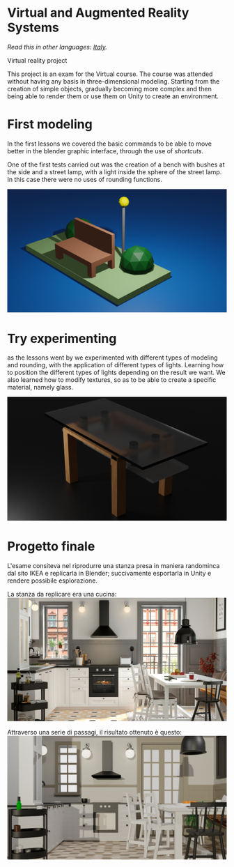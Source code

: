 # Virtual and Augmented Reality Systems
*Read this in other languages: [Italy](README.IT.md).*

Virtual reality project

This project is an exam for the Virtual course. 
The course was attended without having any basis in three-dimensional modeling. 
Starting from the creation of simple objects, gradually becoming more complex and then being able to render them or use them on Unity to create an environment.

# First modeling
In the first lessons we covered the basic commands to be able to move better in the blender graphic interface, through the use of *shortcuts*.

One of the first tests carried out was the creation of a bench with bushes at the side and a street lamp, with a light inside the sphere of the street lamp. In this case there were no uses of rounding functions.

![Header](./photo/prova0.png)

# Try experimenting 
as the lessons went by we experimented with different types of modeling and rounding, with the application of different types of lights. Learning how to position the different types of lights depending on the result we want. We also learned how to modify textures, so as to be able to create a specific material, namely glass. 

![Header](./photo/tavolo.png)

# Progetto finale 
L'esame consiteva nel riprodurre una stanza presa in maniera randominca dal sito IKEA e replicarla in Blender; succivamente esportarla in Unity e rendere possibile esplorazione.

La stanza da replicare era una cucina: 
![Header](./photo/IMG_8346.png)

Attraverso una serie di passagi, il risultato ottenuto è questo:
![Header](./photo/cucina.png)
